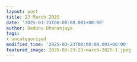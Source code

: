 ```yaml
---
layout: post
title: 23 March 2025
date: '2025-03-23T00:00:00.001+00:00'
author: Dedunu Dhananjaya
tags:
- uncategorised
modified_time: '2025-03-23T00:00:00.001+00:00'
featured_image: 2025-03-23-23-march-2025-1.jpeg
---
```

